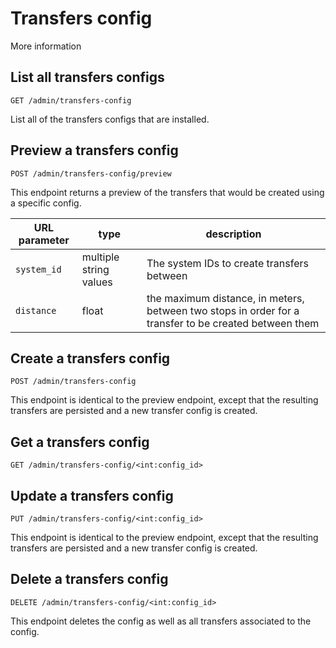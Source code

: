 
# Transfers config


More information

## List all transfers configs

`GET /admin/transfers-config`


List all of the transfers configs that are installed.

## Preview a transfers config

`POST /admin/transfers-config/preview`


This endpoint returns a preview of the transfers that would be created
using a specific config.

URL parameter | type | description
--------------|------|------------
`system_id`   | multiple string values | The system IDs to create transfers between
`distance`    | float | the maximum distance, in meters, between two stops in order for a transfer to be created between them

## Create a transfers config

`POST /admin/transfers-config`


This endpoint is identical to the preview endpoint, except that the resulting
transfers are persisted and a new transfer config is created.

## Get a transfers config

`GET /admin/transfers-config/<int:config_id>`



## Update a transfers config

`PUT /admin/transfers-config/<int:config_id>`


This endpoint is identical to the preview endpoint, except that the resulting
transfers are persisted and a new transfer config is created.

## Delete a transfers config

`DELETE /admin/transfers-config/<int:config_id>`


This endpoint deletes the config as well as all transfers associated to the config.
